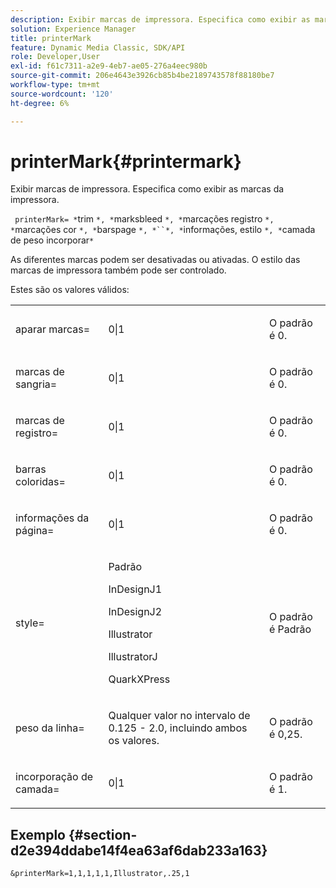 ```yaml
---
description: Exibir marcas de impressora. Especifica como exibir as marcas da impressora.
solution: Experience Manager
title: printerMark
feature: Dynamic Media Classic, SDK/API
role: Developer,User
exl-id: f61c7311-a2e9-4eb7-ae05-276a4eec980b
source-git-commit: 206e4643e3926cb85b4be2189743578f88180be7
workflow-type: tm+mt
source-wordcount: '120'
ht-degree: 6%

---
```


# printerMark{#printermark}

Exibir marcas de impressora. Especifica como exibir as marcas da impressora.

` printerMark= *`trim `*, *`marksbleed `*, *`marcações registro `*, *`marcações cor `*, *`barspage `*, *``*, *`informações, estilo `*, *`camada de peso incorporar`*`

As diferentes marcas podem ser desativadas ou ativadas. O estilo das marcas de impressora também pode ser controlado.

Estes são os valores válidos:

<table id="simpletable_C84560940CAC46D8BE9D0EFEE5EBF323"> 
 <tr class="strow"> 
  <td class="stentry"> <p>aparar marcas= </p></td> 
  <td class="stentry"> <p>0|1 </p></td> 
  <td class="stentry"> <p>O padrão é 0. </p></td> 
 </tr> 
 <tr class="strow"> 
  <td class="stentry"> <p>marcas de sangria= </p></td> 
  <td class="stentry"> <p>0|1 </p></td> 
  <td class="stentry"> <p>O padrão é 0. </p></td> 
 </tr> 
 <tr class="strow"> 
  <td class="stentry"> <p>marcas de registro= </p></td> 
  <td class="stentry"> <p>0|1 </p></td> 
  <td class="stentry"> <p>O padrão é 0. </p></td> 
 </tr> 
 <tr class="strow"> 
  <td class="stentry"> <p>barras coloridas= </p></td> 
  <td class="stentry"> <p>0|1 </p></td> 
  <td class="stentry"> <p>O padrão é 0. </p></td> 
 </tr> 
 <tr class="strow"> 
  <td class="stentry"> <p>informações da página= </p></td> 
  <td class="stentry"> <p>0|1 </p></td> 
  <td class="stentry"> <p>O padrão é 0. </p></td> 
 </tr> 
 <tr class="strow"> 
  <td class="stentry"> <p>style= </p></td> 
  <td class="stentry"> <p>Padrão </p> <p>InDesignJ1 </p> <p>InDesignJ2 </p> <p>Illustrator </p> <p>IllustratorJ </p> <p>QuarkXPress </p> </td> 
  <td class="stentry"> <p>O padrão é Padrão </p></td> 
 </tr> 
 <tr class="strow"> 
  <td class="stentry"> <p>peso da linha= </p></td> 
  <td class="stentry"> <p>Qualquer valor no intervalo de 0.125 - 2.0, incluindo ambos os valores. </p></td> 
  <td class="stentry"> <p>O padrão é 0,25. </p></td> 
 </tr> 
 <tr class="strow"> 
  <td class="stentry"> <p>incorporação de camada= </p></td> 
  <td class="stentry"> <p>0|1 </p></td> 
  <td class="stentry"> <p>O padrão é 1. </p></td> 
 </tr> 
</table>

## Exemplo {#section-d2e394ddabe14f4ea63af6dab233a163}

`&printerMark=1,1,1,1,1,Illustrator,.25,1`
